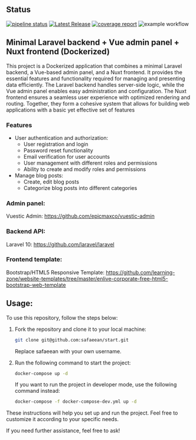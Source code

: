 ## Status

[![pipeline status](https://gitlab.com/safaeean/start/badges/master/pipeline.svg)](https://gitlab.com/safaeean/start/-/commits/master)
[![Latest Release](https://gitlab.com/safaeean/start/-/badges/release.svg)](https://gitlab.com/safaeean/start/-/releases)
[![coverage report](https://gitlab.com/safaeean/start/badges/master/coverage.svg)](https://gitlab.com/safaeean/start/-/commits/master)
![example workflow](https://github.com/safaeean/start/actions/workflows/push.yml/badge.svg)



## Minimal Laravel backend + Vue admin panel + Nuxt frontend (Dockerized)

This project is a Dockerized application that combines a minimal Laravel backend, a Vue-based admin panel, and a Nuxt frontend. It provides the essential features and functionality required for managing and presenting data efficiently. The Laravel backend handles server-side logic, while the Vue admin panel enables easy administration and configuration. The Nuxt frontend ensures a seamless user experience with optimized rendering and routing. Together, they form a cohesive system that allows for building web applications with a basic yet effective set of features


### Features
- User authentication and authorization:
   - User registration and login
   - Password reset functionality
   - Email verification for user accounts
   - User management with different roles and permissions
   - Ability to create and modify roles and permissions
- Manage blog posts:
   - Create, edit blog posts
   - Categorize blog posts into different categories

### Admin panel:

Vuestic Admin: https://github.com/epicmaxco/vuestic-admin
### Backend API:

Laravel 10: https://github.com/laravel/laravel
### Frontend template:

Bootstrap/HTML5 Responsive Template: https://github.com/learning-zone/website-templates/tree/master/enlive-corporate-free-html5-bootstrap-web-template
## Usage:

To use this repository, follow the steps below:

1. Fork the repository and clone it to your local machine:

    ```bash
    git clone git@github.com:safaeean/start.git
    ```
    Replace safaeean with your own username.

2. Run the following command to start the project:
    ```bash
    docker-compose up -d
    ```
    If you want to run the project in developer mode, use the following command instead:

    ```bash
    docker-compose -f docker-compose-dev.yml up -d
    ```
These instructions will help you set up and run the project. Feel free to customize it according to your specific needs.

If you need further assistance, feel free to ask!